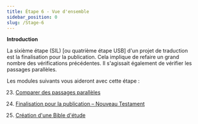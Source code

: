 ```yaml
---
title: Étape 6 - Vue d'ensemble
sidebar_position: 0
slug: /Stage-6
---
```




**Introduction**


La sixième étape (SIL) [ou quatrième étape USB] d'un projet de traduction est la finalisation pour la publication. Cela implique de refaire un grand nombre des vérifications précédentes. Il s'agissait également de vérifier les passages parallèles.


Les modules suivants vous aideront avec cette étape :


 23. [Comparer des passages parallèles](/23.PP)


 24. [Finalisation pour la publication – Nouveau Testament](/24.FFP)


 25. [Création d'une Bible d'étude](/25.StudyBibles)

